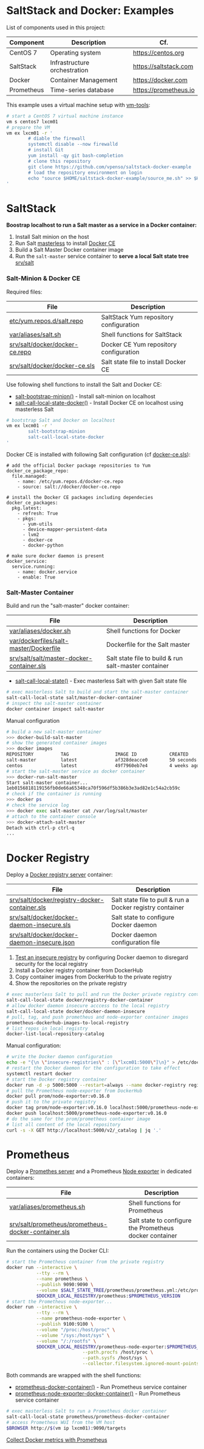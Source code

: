 # SaltStack and Docker: Examples

List of components used in this project:

Component  | Description                   | Cf.
-----------|-------------------------------|-----------------------
CentOS 7   | Operating system              | <https://centos.org>
SaltStack  | Infrastructure orchestration  | <https://saltstack.com>
Docker     | Container Management          | <https://docker.com>
Prometheus | Time-series database          | <https://prometheus.io>

This example uses a virtual machine setup with [vm-tools][16]:

```bash
# start a CentOS 7 virtual machine instance
vm s centos7 lxcm01
# prepare the VM
vm ex lxcm01 -r '
        # diable the firewall
        systemctl disable --now firewalld
        # install Git
        yum install -qy git bash-completion
        # clone this repository
        git clone https://github.com/vpenso/saltstack-docker-example
        # load the repository environment on login
        echo "source $HOME/saltstack-docker-example/source_me.sh" >> $HOME/.bashrc
'
```

# SaltStack

**Boostrap localhost to run a Salt master as a service in a Docker container:**

1. Install Salt minion on the host
2. Run Salt [masterless][04] to install [Docker CE][05]
3. Build a Salt Master Docker container image
4. Run the `salt-master` service container to **serve a local Salt state tree** [srv/salt](srv/salt)

### Salt-Minion & Docker CE

Required files:

File                                    | Description
----------------------------------------|-----------------------------------------
[etc/yum.repos.d/salt.repo][08]         | SaltStack Yum repository configuration
[var/aliases/salt.sh][09]               | Shell functions for SaltStack
[srv/salt/docker/docker-ce.repo][07]    | Docker CE Yum repository configuration
[srv/salt/docker/docker-ce.sls][06]     | Salt state file to install Docker CE

Use following shell functions to install the Salt and Docker CE:

- [salt-bootstrap-minion()][09] - Install salt-minion on localhost
- [salt-call-local-state-docker()][01] - Install Docker CE on localhost using masterless Salt

```bash
# bootstrap Salt and Docker on localhost 
vm ex lxcm01 -r '
        salt-bootstrap-minion
        salt-call-local-state-docker
'
```

Docker CE is installed with following Salt configuration (cf [docker-ce.sls][06]):

```sls
# add the official Docker package repositories to Yum
docker_ce_package_repo:
  file.managed:
    - name: /etc/yum.repos.d/docker-ce.repo
    - source: salt://docker/docker-ce.repo

# install the Docker CE packages including dependecies
docker_ce_packages:
  pkg.latest:
    - refresh: True
    - pkgs:
      - yum-utils
      - device-mapper-persistent-data
      - lvm2
      - docker-ce
      - docker-python

# make sure docker daemon is present
docker_service:
  service.running:
    - name: docker.service
    - enable: True
```

### Salt-Master Container 

Build and run the "salt-master" docker container:

File                                             | Description
-------------------------------------------------|-----------------------------------------
[var/aliases/docker.sh][11]                      | Shell functions for Docker
[var/dockerfiles/salt-master/Dockerfile][10]     | Dockerfile for the Salt master
[srv/salt/salt/master-docker-container.sls][12]  | Salt state file to build & run salt-master container

- [salt-call-local-state()][09] - Exec masterless Salt with given Salt state file

```bash
# exec masterless Salt to build and start the salt-master container
salt-call-local-state salt/master-docker-container
# inspect the salt-master container
docker container inspect salt-master
```

Manual configuration

```bash
# build a new salt-master container
>>> docker-build-salt-master
# show the generated container images
>>> docker images
REPOSITORY          TAG                 IMAGE ID            CREATED             SIZE
salt-master         latest              af328deacce0        50 seconds ago      482MB
centos              latest              49f7960eb7e4        4 weeks ago         200MB
# start the salt-master service as docker container
>>> docker-run-salt-master
Start salt-master container...
1eb0156818119156fb0de66a65348ca70f596df5b386b3e3ad82e1c54a2cb59c
# check if the container is running
>>> docker ps
# check the service log
>>> docker exec salt-master cat /var/log/salt/master
# attach to the container console
>>> docker-attach-salt-master
Detach with ctrl-p ctrl-q
...
```


# Docker Registry

Deploy a [Docker registry server][14] container:

File                                       | Description
-------------------------------------------|-----------------------------------------
[srv/salt/docker/registry-docker-container.sls][15] | Salt state file to pull & run a Docker registry container
[srv/salt/docker/docker-daemon-insecure.sls][20]    | Salt state to configure Docker daemon
[srv/salt/docker/docker-daemon-insecure.json][21]   | Docker daemon configuration file

1. [Test an insecure registry][17] by configuring Docker daemon to disregard security for the local registry
2. Install a Docker registry container from DockerHub
3. Copy container images from DockerHub to the private registry
4. Show the repositories on the private registry

```bash
# exec masterless Salt to pull and run the Docker private registry container
salt-call-local-state docker/registry-docker-container
# allow docker daemon insecure acccess to the local registry
salt-call-local-state docker/docker-daemon-insecure
# pull, tag, and push prometheus and node-exporter container images
prometheus-dockerhub-images-to-local-registry
# list repos in local registry
docker-list-local-repository-catalog
```

Manual configuration:

```bash
# write the Docker daemon configuration
echo -e "{\n \"insecure-registries\" : [\"lxcm01:5000\"]\n}" > /etc/docker/daemon.json
# restart the Docker daemon for the configuration to take effect
systemctl restart docker
# start the Docker registry container
docker run -d -p 5000:5000 --restart=always --name docker-registry registry:2.6.2
# pull the Prometheus node-exporter from DockerHub
docker pull prom/node-exporter:v0.16.0
# push it to the private registry
docker tag prom/node-exporter:v0.16.0 localhost:5000/prometheus-node-exporter:v0.16.0
docker push localhost:5000/prometheus-node-exporter:v0.16.0
# do the same for the prom/prometheus container image
# list all content of the local repository
curl -s -X GET http://localhost:5000/v2/_catalog | jq '.'
```

# Prometheus

Deploy a [Promethes server][24] and a Prometheus [Node exporter][25] in dedicated containers:

File                                                        | Description
------------------------------------------------------------|-----------------------------------------
[var/aliases/prometheus.sh][22]                             | Shell functions for Prometheus
[srv/salt/prometheus/prometheus-docker-container.sls][23]   | Salt state to configure the Prometheus docker container

Run the containers using the Docker CLI:

```bash
# start the Prometheus container from the private registry
docker run --interactive \
           --tty --rm \
           --name prometheus \
           --publish 9090:9090 \
           --volume $SALT_STATE_TREE/prometheus/prometheus.yml:/etc/prometheus/prometheus.yml \
           $DOCKER_LOCAL_REGISTRY/prometheus:$PROMETHEUS_VERSION
# start the Prometheus node-exporter...
docker run --interactive \
           --tty --rm \
           --name prometheus-node-exporter \
           --publish 9100:9100 \
           --volume "/proc:/host/proc" \
           --volume "/sys:/host/sys" \
           --volume "/:/rootfs" \
           $DOCKER_LOCAL_REGISTRY/prometheus-node-exporter:$PROMETHEUS_NODE_EXPORTER_VERSION \
                            --path.procfs /host/proc \
                            --path.sysfs /host/sys \
                            --collector.filesystem.ignored-mount-points "^/(sys|proc|dev|host|etc)($|/)"
```

Both commands are wrapped with the shell functions:

- [prometheus-docker-container()][22] - Run Prometheus service container
- [prometheus-node-exporter-docker-container()][22] - Run Prometheus service container

```bash
# exec masterless Salt to run a Prometheus docker container
salt-call-local-state prometheus/prometheus-docker-container
# access Prometheus WUI from the VM host
$BROWSER http://$(vm ip lxcm01):9090/targets
```


[Collect Docker metrics with Prometheus][26]

[00]: source_me.sh
[01]: https://docs.docker.com/engine/reference/builder/ "Dockerfile reference"
[02]: var/aliases/
[03]: https://saltstack.com
[04]: https://docs.saltstack.com/en/latest/topics/tutorials/quickstart.html
[05]: https://docs.docker.com/install/
[06]: srv/salt/docker/docker-ce.sls
[07]: srv/salt/docker/docker-ce.repo
[08]: etc/yum.repos.d/salt.repo
[09]: var/aliases/salt.sh
[10]: var/dockerfiles/salt-master
[11]: var/aliases/docker.sh
[12]: srv/salt/salt/master-docker-container.sls
[13]: https://docs.saltstack.com/en/latest/ref/states/all/salt.states.docker.html
[14]: https://docs.docker.com/registry/deploying/
[15]: srv/salt/docker/registry-docker-container.sls
[16]: https://github.com/vpenso/vm-tools
[17]: https://docs.docker.com/registry/insecure/
[18]: https://hub.docker.com/u/prom/
[20]: srv/salt/docker/docker-daemon-insecure.sls
[21]: srv/salt/docker/docker-daemon-insecure.json
[22]: var/aliases/prometheus.sh
[23]: srv/salt/prometheus/prometheus-docker-container.sls
[24]: https://github.com/prometheus/prometheus
[25]: https://github.com/prometheus/node_exporter
[26]: https://docs.docker.com/config/thirdparty/prometheus/
